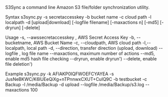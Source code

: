 S3Sync
a command line Amazon S3 file/folder synchronization utility.

Syntax
s3sync.py -s secretaccesskey -b bucket name -c cloud path -l localpath -d [upload|download] [-logfile filename] [-maxactions n] [-md5] [-dryrun] [-delete]

Usage
-s, --awssecretaccesskey , AWS Secret Access Key
-b, --bucketname, AWS Bucket Name
-c, --cloudpath, AWS cloud path
-l,--localpath, local path
-d, --direction, transfer direction (upload, download)
--logfile , log file name
--maxactions, maximum number of actions
--md5, enable md5 hash file checking
--dryrun, enable dryrun')
--delete, enable file deletion')

Example
s3sync.py -k AFIAKP0IQFWOEFCYAYEA -s JusNeBKWC/K6lUEeQiXg+nTPnnwxCXUT+CuIQ9C -b testbucket -c Backup -l /media/Backup -d upload --logfile /media/Backup/s3.log --maxactions 100
